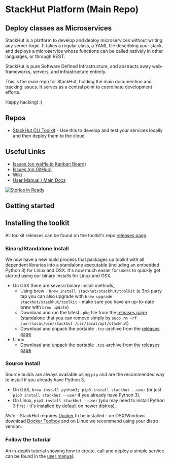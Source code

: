 # StackHut Platform (Main Repo)
## Deploy classes as Microservices

StackHut is a platform to develop and deploy microservices without writing any server-logic. It takes a regular class, a YAML file describing your stack, and deploys a microservice whose functions can be called natively in other languages, or through REST.

StackHut is pure Software Defined Infrastructure, and abstracts away web-frameworks, servers, and infrastructure entirely.

This is the main repo for StackHut, holding the main documention and tracking issues. It serves as a central point to coordinate development efforts.

Happy hacking! :)

## Repos

* [StackHut CLI Toolkit](https://github.com/StackHut/stackhut-toolkit) - Use this to develop and test your services locally and then deploy them to the cloud

## Useful Links

* [Issues (on waffle.io Kanban Board)](http://waffle.io/StackHut/StackHut)
* [Issues (on GitHub)](https://github.com/StackHut/StackHut/issues)
* [Wiki](https://github.com/StackHut/StackHut/wiki)
* [User Manual / Main Docs](http://stackhut.readthedocs.org)

[![Stories in Ready](https://badge.waffle.io/StackHut/StackHut.svg?label=ready&title=Ready)](http://waffle.io/StackHut/StackHut)

## Getting started

## Installing the toolkit

All toolkit releases can be found on the toolkit's repo [releases page](https://github.com/StackHut/stackhut-toolkit/releases).

### Binary/Standalone Install

We now have a new build process that packages up toolkit with all dependent libraries into a standalone executable (including an embedded Python 3) for Linux and OSX. It's now much easier for users to quickly get started using our binary installs for Linux and OSX,
 * On OSX there are several binary install methods,
    * Using brew - `brew install stackhut/stackhut/toolkit` (a 3rd-party tap you can also upgrade with `brew upgrade stackhut/stackhut/toolkit` - make sure you have an up-to-date brew with `brew update`)
    * Download and run the latest `.pkg` file from the [releases page](https://github.com/StackHut/stackhut-toolkit/releases) (standalone that you can remove simply by `sudo rm -rf /usr/local/bin/stackhut /usr/local/opt/stackhut`)
    * Download and unpack the portable `.txz`-archive from the [releases page](https://github.com/StackHut/stackhut-toolkit/releases)
 * Linux
    * Download and unpack the portable `.txz`-archive from the [releases page](https://github.com/StackHut/stackhut-toolkit/releases)

### Source Install

Source builds are always available using `pip` and are the recommended way to install if you already have Python 3,

 * On OSX, `brew install python3; pip3 install stackhut --user` (or just `pip3 install stackhut --user` if you already have Python 3),
 * On Linux, `pip3 install stackhut --user` (you may need to install Python 3 first - it's installed by default on newer distros).

_Note_ - StackHut requires [Docker](www.docker.com) to be installed  - on OSX/Windows download [Docker Toolbox](https://www.docker.com/docker-toolbox) and on Linux we recommend using your distro version.

### Follow the tutorial

An in-depth tutorial showing how to create, call and deploy a simple service can be found in the [user manual](http://docs.stackhut.com/getting_started/tutorial.html).

